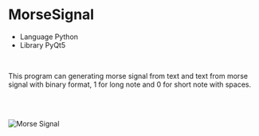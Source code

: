# MorseSignal

- Language Python
- Library PyQt5

<br>

This program can generating morse signal from text and text from morse signal with binary format, 1 for long note and 0 for short note with spaces.

<br>
<br>

![Morse Signal](https://user-images.githubusercontent.com/71058334/127102881-8ffd5030-f5df-4ef2-8b68-061280a5557a.PNG)
